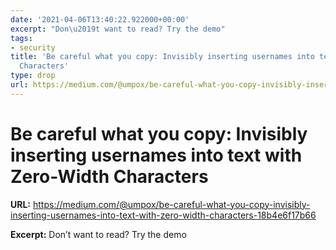 ```yaml
---
date: '2021-04-06T13:40:22.922000+00:00'
excerpt: "Don\u2019t want to read? Try the demo"
tags:
- security
title: 'Be careful what you copy: Invisibly inserting usernames into text with Zero-Width
  Characters'
type: drop
url: https://medium.com/@umpox/be-careful-what-you-copy-invisibly-inserting-usernames-into-text-with-zero-width-characters-18b4e6f17b66
---
```


# Be careful what you copy: Invisibly inserting usernames into text with Zero-Width Characters

**URL:** https://medium.com/@umpox/be-careful-what-you-copy-invisibly-inserting-usernames-into-text-with-zero-width-characters-18b4e6f17b66

**Excerpt:** Don’t want to read? Try the demo

